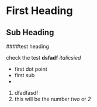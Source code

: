 # First Heading
## Sub Heading
####test heading

check the test **dsfadf**
*italicsied*

* first dot point
* first sub
*

1. dfadfasdf
1. this will be the number *two* or *2*   

